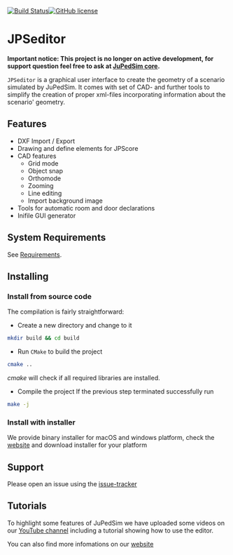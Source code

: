 [![Build Status](https://gitlab.version.fz-juelich.de/jupedsim/jpseditor/badges/develop/build.svg)](https://gitlab.version.fz-juelich.de/JuPedSim/jpseditor/pipelines)[![GitHub license](https://img.shields.io/badge/license-GPL-blue.svg)](https://raw.githubusercontent.com/JuPedSim/jpscore/master/LICENSE)

# JPSeditor

**Important notice: This project is no longer on active development, for support question feel free to ask at [JuPedSim core](https://github.com/JuPedSim/jpscore).**

`JPSeditor` is a graphical user interface to create the geometry of a scenario simulated by JuPedSim. It comes with set of CAD- and further tools to simplify the creation of proper xml-files 
incorporating information about the scenario' geometry.


## Features

- DXF Import / Export
- Drawing and define elements for JPScore
- CAD features
	- Grid mode
	- Object snap
	- Orthomode
	- Zooming 
	- Line editing
	- Import background image
- Tools for automatic room and door declarations
- Inifile GUI generator

## System Requirements

See [Requirements](http://www.jupedsim.org/2016-11-03-requirements.html).


## Installing

### Install from source code

The compilation is fairly straightforward: 

- Create a new directory and change to it
```bash
mkdir build && cd build
```

- Run ```CMake``` to build the project
``` bash
cmake .. 
``` 
*cmake* will check if all required  libraries are installed. 

- Compile the project
If the previous step terminated successfully run 
``` bash
make -j
``` 

### Install with installer

We provide binary installer for macOS and windows platform, check the [website](https://github.com/JuPedSim/jpseditor/releases) and download installer for your platform

## Support

Please open an issue using the [issue-tracker](https://github.com/JuPedSim/jpseditor/issues)

## Tutorials

To highlight some features of JuPedSim we have uploaded some videos on our [YouTube channel](https://www.youtube.com/channel/UCKS8w8CUClHEeN4K1SUSMBA) including a tutorial showing how to use the editor.

You can also find more infomations on our [website](http://www.jupedsim.org/jpseditor/)
